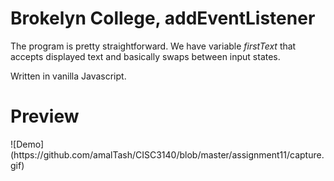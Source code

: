 <h1>Brokelyn College, addEventListener </h1>
<p>The program is pretty straightforward. We have variable <i>firstText</i> that accepts displayed text and basically swaps between input
states.</p>
<p>Written in vanilla Javascript.</p>
<h1>Preview</h1>
![Demo](https://github.com/amalTash/CISC3140/blob/master/assignment11/capture.gif)

